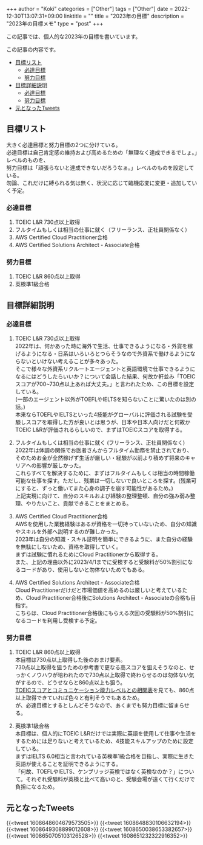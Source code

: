 +++
author = "Koki"
categories = ["Other"]
tags = ["Other"]
date = 2022-12-30T13:07:31+09:00
linktitle = ""
title = "2023年の目標"
description = "2023年の目標メモ"
type = "post"
+++

この記事では、個人的な2023年の目標を書いています。

この記事の内容です。
<!-- START doctoc generated TOC please keep comment here to allow auto update -->
<!-- DON'T EDIT THIS SECTION, INSTEAD RE-RUN doctoc TO UPDATE -->


- <font color="#1111cc">[目標リスト](#%E7%9B%AE%E6%A8%99%E3%83%AA%E3%82%B9%E3%83%88)</font>
  - <font color="#1111cc">[必達目標](#%E5%BF%85%E9%81%94%E7%9B%AE%E6%A8%99)</font>
  - <font color="#1111cc">[努力目標](#%E5%8A%AA%E5%8A%9B%E7%9B%AE%E6%A8%99)</font>
- <font color="#1111cc">[目標詳細説明](#%E7%9B%AE%E6%A8%99%E8%A9%B3%E7%B4%B0%E8%AA%AC%E6%98%8E)</font>
  - <font color="#1111cc">[必達目標](#%E5%BF%85%E9%81%94%E7%9B%AE%E6%A8%99-1)</font>
  - <font color="#1111cc">[努力目標](#%E5%8A%AA%E5%8A%9B%E7%9B%AE%E6%A8%99-1)</font>
- <font color="#1111cc">[元となったTweets](#%E5%85%83%E3%81%A8%E3%81%AA%E3%81%A3%E3%81%9Ftweets)</font>

<!-- END doctoc generated TOC please keep comment here to allow auto update -->

## 目標リスト

大きく必達目標と努力目標の2つに分けている。  
必達目標は自己肯定感の維持および高めるための「無理なく達成できるでしょ。」レベルのものを、  
努力目標は「頑張らないと達成できないだろうなぁ。」レベルのものを設定している。  
勿論、これだけに縛られる気は無く、状況に応じて臨機応変に変更・追加していく予定。


### 必達目標

1. TOEIC L&R 730点以上取得
2. フルタイムもしくは相当の仕事に就く（フリーランス、正社員関係なく）
3. AWS Certified Cloud Practitioner合格
4. AWS Certified Solutions Architect - Associate合格


### 努力目標

1. TOEIC L&R 860点以上取得
2. 英検準1級合格


## 目標詳細説明

### 必達目標

1. TOEIC L&R 730点以上取得  
2022年は、何かあった時に海外で生活、仕事できるようになる・外貨を稼げるようになる・日系はいろいろとつらそうなので外資系で働けるようにならないといけない考えることが多々あった。  
そこで様々な外資系リクルートエージェントと英語環境で仕事できるようになるにはどうしたらいいか？について会話した結果、何故か軒並み「TOEICスコアが700~730点以上あれば大丈夫。」と言われたため、この目標を設定している。  
(一部のエージェント以外がTOEFLやIELTSを知らないことに驚いたのは別の話。)  
本来ならTOEFLやIELTSといった4技能がグローバルに評価される試験を受験しスコアを取得した方が良いとは思うが、日本や日本人向けだと何故かTOEIC L&Rが評価されるらしいので、まずはTOEICスコアを取得する。

2. フルタイムもしくは相当の仕事に就く (フリーランス、正社員関係なく)  
2022年は体調の関係でお医者さんからフルタイム勤務を禁止されており、そのためお金が全然稼げず生活が厳しい・経験が以前より積めず将来のキャリアへの影響が厳しかった。  
これらすべてを解決するために、まずはフルタイムもしくは相当の時間稼働可能な仕事を探す。ただし、残業は一切しないで良いところを探す。(残業可にすると、ずっと働いてまた心身の調子を崩す可能性があるため。)  
上記実現に向けて、自分のスキルおよび経験の整理整頓、自分の強み弱み整理、やりたいこと、貢献できることをまとめる。

3. AWS Certified Cloud Practitioner合格  
AWSを使用した業務経験はあるが資格を一切持っていないため、自分の知識やスキルを外部へ説明するのが難しかった。  
2023年は自分の知識・スキル証明を簡単にできるように、また自分の経験を無駄にしないため、資格を取得していく。  
まずは試験に慣れるためにCloud Practitionerから取得する。  
また、上記の理由以外に2023/4/1までに受検すると受験料が50%割引になるコードがあり、使用しないと勿体ないためでもある。


4. AWS Certified Solutions Architect - Associate合格  
Cloud Practitionerだけだと市場価値を高めるのは厳しいと考えているため、Cloud Practitioner合格後にSolutions Architect - Associateの合格も目指す。  
こちらは、Cloud Practitioner合格後にもらえる次回の受験料が50%割引になるコードを利用し受検する予定。


### 努力目標

1. TOEIC L&R 860点以上取得  
本目標は730点以上取得した後のおまけ要素。  
730点以上取得を狙うための参考書で更なる高スコアを狙えそうなのと、せっかくノウハウが培われたので730点以上取得で終わらせるのは勿体ない気がするので、どうせならと860点以上も狙う。  
<a href="https://www.iibc-global.org/library/default/toeic/official_data/lr/pdf/proficiency.pdf" target="_blank">TOEICスコアとコミュニケーション能力レベルとの相関表</a>を見ても、860点以上取得できていれば色々と有利そうでもあるため。  
が、必達目標とするとしんどそうなので、あくまでも努力目標に留まらせる。

2. 英検準1級合格  
本目標は、個人的にTOEIC L&Rだけでは実際に英語を使用して仕事や生活をするためには足りないと考えているため、4技能スキルアップのために設定している。  
まずはIELTS 6.0相当と言われている英検準1級合格を目指し、実際に生きた英語が使えることを証明できるようにする。  
「何故、TOEFLやIELTS、ケンブリッジ英検ではなく英検なのか？」について。それぞれ受験料が英検と比べて高いのと、受験会場が遠くて行くだけで負担になるため。  


## 元となったTweets

{{<tweet 1608648604679573505>}}
{{<tweet 1608648830106632194>}}
{{<tweet 1608649308899012608>}}
{{<tweet 1608650038653382657>}}
{{<tweet 1608650705103126528>}}
{{<tweet 1608651232322916352>}}
